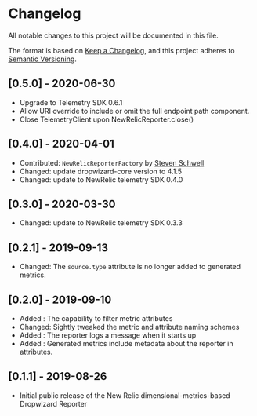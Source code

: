 # Changelog
All notable changes to this project will be documented in this file.

The format is based on [Keep a Changelog](https://keepachangelog.com/en/1.0.0/),
and this project adheres to [Semantic Versioning](https://semver.org/spec/v2.0.0.html).

## [0.5.0] - 2020-06-30
- Upgrade to Telemetry SDK 0.6.1
- Allow URI override to include or omit the full endpoint path component.
- Close TelemetryClient upon NewRelicReporter.close()

## [0.4.0] - 2020-04-01
- Contributed: `NewRelicReporterFactory` by [Steven Schwell](https://github.com/sschwell)
- Changed: update dropwizard-core version to 4.1.5
- Changed: update to NewRelic telemetry SDK 0.4.0

## [0.3.0] - 2020-03-30
- Changed: update to NewRelic telemetry SDK 0.3.3

## [0.2.1] - 2019-09-13
- Changed: The `source.type` attribute is no longer added to generated metrics.

## [0.2.0] - 2019-09-10
- Added : The capability to filter metric attributes
- Changed: Sightly tweaked the metric and attribute naming schemes
- Added : The reporter logs a message when it starts up
- Added : Generated metrics include metadata about the reporter in attributes.

## [0.1.1] - 2019-08-26
- Initial public release of the New Relic dimensional-metrics-based Dropwizard Reporter

